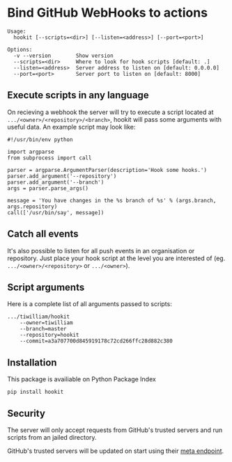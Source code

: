 # Bind GitHub WebHooks to actions

    Usage:
      hookit [--scripts=<dir>] [--listen=<address>] [--port=<port>]

    Options:
      -v --version        Show version
      --scripts=<dir>     Where to look for hook scripts [default: .]
      --listen=<address>  Server address to listen on [default: 0.0.0.0]
      --port=<port>       Server port to listen on [default: 8000]

## Execute scripts in any language

On recieving a webhook the server will try to execute a script located
at  `.../<owner>/<repository>/<branch>`, hookit will pass some arguments
with useful data. An example script may look like:

    #!/usr/bin/env python

    import argparse
    from subprocess import call

    parser = argparse.ArgumentParser(description='Hook some hooks.')
    parser.add_argument('--repository')
    parser.add_argument('--branch')
    args = parser.parse_args()

    message = 'You have changes in the %s branch of %s' % (args.branch, args.repository)
    call(['/usr/bin/say', message])

## Catch all events

It's also possible to listen for all push events in an organisation
or repository. Just place your hook script at the level you are
interested of (eg. `.../<owner>/<repository>` or `.../<owner>`).

## Script arguments

Here is a complete list of all arguments passed to scripts:

    .../tiwilliam/hookit
        --owner=tiwilliam
        --branch=master
        --repository=hookit
        --commit=a3a707700d845919178c72cd266ffc28d882c380

## Installation

This package is availiable on Python Package Index

    pip install hookit

## Security

The server will only accept requests from GitHub's trusted servers and
run scripts from an jailed directory.

GitHub's trusted servers will be updated on start using
their [meta endpoint](https://api.github.com/meta).
